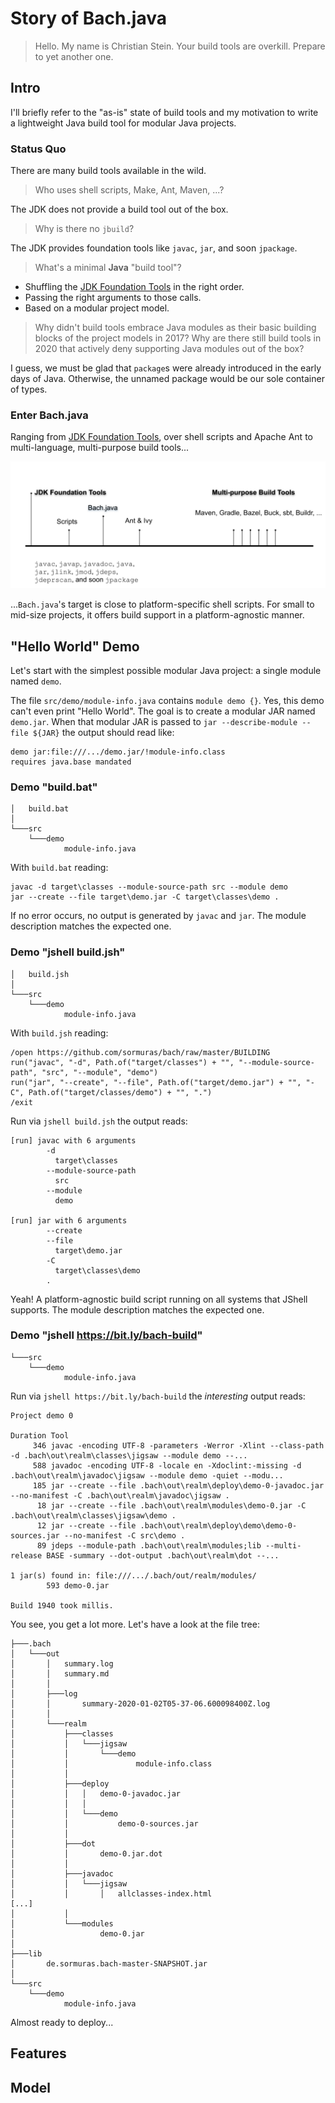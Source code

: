 # Story of Bach.java

> Hello.
My name is Christian Stein.
Your build tools are overkill.
Prepare to yet another one.

## Intro

I'll briefly refer to the "as-is" state of build tools
and my motivation to write a lightweight Java build tool for modular Java projects.

### Status Quo

There are many build tools available in the wild.

> Who uses shell scripts, Make, Ant, Maven, ...?

The JDK does not provide a build tool out of the box.

> Why is there no `jbuild`?

The JDK provides foundation tools like `javac`, `jar`, and soon `jpackage`.

> What's a minimal **Java** "build tool"?

- Shuffling the [JDK Foundation Tools] in the right order.
- Passing the right arguments to those calls.
- Based on a modular project model.

> Why didn't build tools embrace Java modules as their basic building blocks of the project models in 2017?
> Why are there still build tools in 2020 that actively deny supporting Java modules out of the box?

I guess, we must be glad that `package`s were already introduced in the early days of Java.
Otherwise, the unnamed package would be our sole container of types.

### Enter Bach.java

Ranging from [JDK Foundation Tools], over shell scripts and Apache Ant to multi-language, multi-purpose build tools...

![jdk-and-build-tools-with-bach](img/jdk-and-build-tools-with-bach.svg)

...`Bach.java`'s target is close to platform-specific shell scripts.
For small to mid-size projects, it offers build support in a platform-agnostic manner.

## "Hello World" Demo

Let's start with the simplest possible modular Java project: a single module named `demo`.

The file `src/demo/module-info.java` contains `module demo {}`.
Yes, this demo can't even print "Hello World".
The goal is to create a modular JAR named `demo.jar`.
When that modular JAR is passed to `jar --describe-module --file ${JAR}` the output should read like:
```text
demo jar:file:///.../demo.jar/!module-info.class
requires java.base mandated
```

### Demo "build.bat"

```text
│   build.bat
│
└───src
    └───demo
            module-info.java
```

With `build.bat` reading:
```shell script
javac -d target\classes --module-source-path src --module demo
jar --create --file target\demo.jar -C target\classes\demo .
```

If no error occurs, no output is generated by `javac` and `jar`.
The module description matches the expected one.

### Demo "jshell build.jsh"
```text
│   build.jsh
│
└───src
    └───demo
            module-info.java
```

With `build.jsh` reading:
```shell script
/open https://github.com/sormuras/bach/raw/master/BUILDING
run("javac", "-d", Path.of("target/classes") + "", "--module-source-path", "src", "--module", "demo")
run("jar", "--create", "--file", Path.of("target/demo.jar") + "", "-C", Path.of("target/classes/demo") + "", ".")
/exit
```

Run via `jshell build.jsh` the output reads:
```text
[run] javac with 6 arguments
        -d
          target\classes
        --module-source-path
          src
        --module
          demo

[run] jar with 6 arguments
        --create
        --file
          target\demo.jar
        -C
          target\classes\demo
        .
```
Yeah! A platform-agnostic build script running on all systems that JShell supports.
The module description matches the expected one.

### Demo "jshell https://bit.ly/bach-build"

```text
└───src
    └───demo
            module-info.java
```

Run via `jshell https://bit.ly/bach-build` the _interesting_ output reads:
```text
Project demo 0

Duration Tool
     346 javac -encoding UTF-8 -parameters -Werror -Xlint --class-path  -d .bach\out\realm\classes\jigsaw --module demo --...
     588 javadoc -encoding UTF-8 -locale en -Xdoclint:-missing -d .bach\out\realm\javadoc\jigsaw --module demo -quiet --modu...
     185 jar --create --file .bach\out\realm\deploy\demo-0-javadoc.jar --no-manifest -C .bach\out\realm\javadoc\jigsaw .
      18 jar --create --file .bach\out\realm\modules\demo-0.jar -C .bach\out\realm\classes\jigsaw\demo .
      12 jar --create --file .bach\out\realm\deploy\demo\demo-0-sources.jar --no-manifest -C src\demo .
      89 jdeps --module-path .bach\out\realm\modules;lib --multi-release BASE -summary --dot-output .bach\out\realm\dot --...

1 jar(s) found in: file:///.../.bach/out/realm/modules/
        593 demo-0.jar

Build 1940 took millis.
```

You see, you get a lot more.
Let's have a look at the file tree:

```text
├───.bach
│   └───out
│       │   summary.log
│       │   summary.md
│       │
│       ├───log
│       │       summary-2020-01-02T05-37-06.600098400Z.log
│       │
│       └───realm
│           ├───classes
│           │   └───jigsaw
│           │       └───demo
│           │               module-info.class
│           │
│           ├───deploy
│           │   │   demo-0-javadoc.jar
│           │   │
│           │   └───demo
│           │           demo-0-sources.jar
│           │
│           ├───dot
│           │       demo-0.jar.dot
│           │
│           ├───javadoc
│           │   └───jigsaw
│           │       │   allclasses-index.html   
[...]
│           │
│           └───modules
│                   demo-0.jar
│
├───lib
│       de.sormuras.bach-master-SNAPSHOT.jar
│
└───src
    └───demo
            module-info.java
```

Almost ready to deploy...

## Features

## Model

[JDK Foundation Tools]: https://docs.oracle.com/en/java/javase/11/tools/main-tools-create-and-build-applications.html
